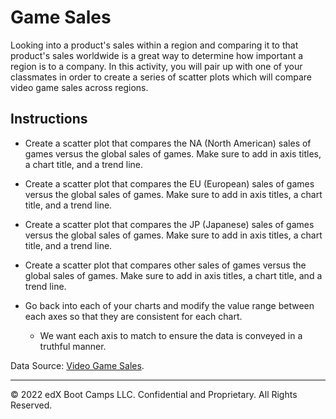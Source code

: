 # Game Sales

Looking into a product's sales within a region and comparing it to that product's sales worldwide is a great way to determine how important a region is to a company. In this activity, you will pair up with one of your classmates in order to create a series of scatter plots which will compare video game sales across regions.

## Instructions

* Create a scatter plot that compares the NA (North American) sales of games versus the global sales of games. Make sure to add in axis titles, a chart title, and a trend line.

* Create a scatter plot that compares the EU (European) sales of games versus the global sales of games. Make sure to add in axis titles, a chart title, and a trend line.

* Create a scatter plot that compares the JP (Japanese) sales of games versus the global sales of games. Make sure to add in axis titles, a chart title, and a trend line.

* Create a scatter plot that compares other sales of games versus the global sales of games. Make sure to add in axis titles, a chart title, and a trend line.

* Go back into each of your charts and modify the value range between each axes so that they are consistent for each chart.

  * We want each axis to match to ensure the data is conveyed in a truthful manner.

Data Source: [Video Game Sales](https://www.kaggle.com/gregorut/videogamesales).

---

© 2022 edX Boot Camps LLC. Confidential and Proprietary. All Rights Reserved.
